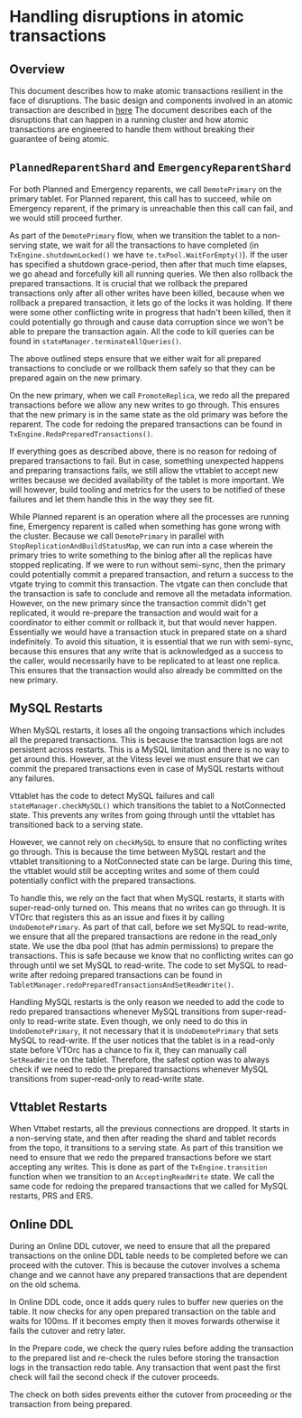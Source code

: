# Handling disruptions in atomic transactions

## Overview

This document describes how to make atomic transactions resilient in the face of disruptions. The basic design and components involved in an atomic transaction are described in [here](./TwoPhaseCommitDesign.md) The document describes each of the disruptions that can happen in a running cluster and how atomic transactions are engineered to handle them without breaking their guarantee of being atomic.

## `PlannedReparentShard` and `EmergencyReparentShard`

For both Planned and Emergency reparents, we call `DemotePrimary` on the primary tablet. For Planned reparent, this call has to succeed, while on Emergency reparent, if the primary is unreachable then this call can fail, and we would still proceed further.

As part of the `DemotePrimary` flow, when we transition the tablet to a non-serving state, we wait for all the transactions to have completed (in `TxEngine.shutdownLocked()` we have `te.txPool.WaitForEmpty()`). If the user has specified a shutdown grace-period, then after that much time elapses, we go ahead and forcefully kill all running queries. We then also rollback the prepared transactions. It is crucial that we rollback the prepared transactions only after all other writes have been killed, because when we rollback a prepared transaction, it lets go of the locks it was holding. If there were some other conflicting write in progress that hadn't been killed, then it could potentially go through and cause data corruption since we won't be able to prepare the transaction again. All the code to kill queries can be found in `stateManager.terminateAllQueries()`.

The above outlined steps ensure that we either wait for all prepared transactions to conclude or we rollback them safely so that they can be prepared again on the new primary.

On the new primary, when we call `PromoteReplica`, we redo all the prepared transactions before we allow any new writes to go through. This ensures that the new primary is in the same state as the old primary was before the reparent. The code for redoing the prepared transactions can be found in `TxEngine.RedoPreparedTransactions()`.

If everything goes as described above, there is no reason for redoing of prepared transactions to fail. But in case, something unexpected happens and preparing transactions fails, we still allow the vttablet to accept new writes because we decided availability of the tablet is more important. We will however, build tooling and metrics for the users to be notified of these failures and let them handle this in the way they see fit.

While Planned reparent is an operation where all the processes are running fine, Emergency reparent is called when something has gone wrong with the cluster. Because we call `DemotePrimary` in parallel with `StopReplicationAndBuildStatusMap`, we can run into a case wherein the primary tries to write something to the binlog after all the replicas have stopped replicating. If we were to run without semi-sync, then the primary could potentially commit a prepared transaction, and return a success to the vtgate trying to commit this transaction. The vtgate can then conclude that the transaction is safe to conclude and remove all the metadata information. However, on the new primary since the transaction commit didn't get replicated, it would re-prepare the transaction and would wait for a coordinator to either commit or rollback it, but that would never happen. Essentially we would have a transaction stuck in prepared state on a shard indefinitely. To avoid this situation, it is essential that we run with semi-sync, because this ensures that any write that is acknowledged as a success to the caller, would necessarily have to be replicated to at least one replica. This ensures that the transaction would also already be committed on the new primary.

## MySQL Restarts

When MySQL restarts, it loses all the ongoing transactions which includes all the prepared transactions. This is because the transaction logs are not persistent across restarts. This is a MySQL limitation and there is no way to get around this. However, at the Vitess level we must ensure that we can commit the prepared transactions even in case of MySQL restarts without any failures. 

Vttablet has the code to detect MySQL failures and call `stateManager.checkMySQL()` which transitions the tablet to a NotConnected state. This prevents any writes from going through until the vttablet has transitioned back to a serving state.

However, we cannot rely on `checkMySQL` to ensure that no conflicting writes go through. This is because the time between MySQL restart and the vttablet transitioning to a NotConnected state can be large. During this time, the vttablet would still be accepting writes and some of them could potentially conflict with the prepared transactions. 

To handle this, we rely on the fact that when MySQL restarts, it starts with super-read-only turned on. This means that no writes can go through. It is VTOrc that registers this as an issue and fixes it by calling `UndoDemotePrimary`. As part of that call, before we set MySQL to read-write, we ensure that all the prepared transactions are redone in the read_only state. We use the dba pool (that has admin permissions) to prepare the transactions. This is safe because we know that no conflicting writes can go through until we set MySQL to read-write. The code to set MySQL to read-write after redoing prepared transactions can be found in `TabletManager.redoPreparedTransactionsAndSetReadWrite()`.

Handling MySQL restarts is the only reason we needed to add the code to redo prepared transactions whenever MySQL transitions from super-read-only to read-write state. Even though, we only need to do this in `UndoDemotePrimary`, it not necessary that it is `UndoDemotePrimary` that sets MySQL to read-write. If the user notices that the tablet is in a read-only state before VTOrc has a chance to fix it, they can manually call `SetReadWrite` on the tablet. 
Therefore, the safest option was to always check if we need to redo the prepared transactions whenever MySQL transitions from super-read-only to read-write state.

## Vttablet Restarts

When Vttabet restarts, all the previous connections are dropped. It starts in a non-serving state, and then after reading the shard and tablet records from the topo, it transitions to a serving state. 
As part of this transition we need to ensure that we redo the prepared transactions before we start accepting any writes. This is done as part of the `TxEngine.transition` function when we transition to an `AcceptingReadWrite` state. We call the same code for redoing the prepared transactions that we called for MySQL restarts, PRS and ERS.

## Online DDL

During an Online DDL cutover, we need to ensure that all the prepared transactions on the online DDL table needs to be completed before we can proceed with the cutover. 
This is because the cutover involves a schema change and we cannot have any prepared transactions that are dependent on the old schema.

In Online DDL code, once it adds query rules to buffer new queries on the table.
It now checks for any open prepared transaction on the table and waits for 100ms. 
If it becomes empty then it moves forwards otherwise it fails the cutover and retry later.

In the Prepare code, we check the query rules before adding the transaction to the prepared list and re-check the rules before storing the transaction logs in the transaction redo table.
Any transaction that went past the first check will fail the second check if the cutover proceeds.

The check on both sides prevents either the cutover from proceeding or the transaction from being prepared.